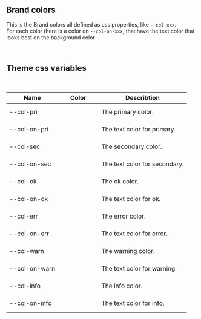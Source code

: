 ## Brand colors

<style>
  .bgBox {
    display: flex;
    align-items: center;
    justify-content: center;
    height: 40px;
    width: 90px;
  }
</style>

This is the Brand colors all defined as css properties, like `--col-xxx`.<br>
For each color there is a color on `--col-on-xxx`, that have the text color that looks best on the background  color

<hhl-live-editor title="Theme colors" htmlCode='
    <template>
    <div class="flexRow flexWrap">
      <div style="background: var(--col-pri); color:var(--col-on-pri)" class="bgBox">pri</div>
      <div style="background: var(--col-sec); color:var(--col-on-sec)" class="bgBox">sec</div>
      <div style="background: var(--col-ok); color:var(--col-on-ok)" class="bgBox">ok</div>
      <div style="background: var(--col-err); color:var(--col-on-err)" class="bgBox">err</div>
      <div style="background: var(--col-warn); color:var(--col-on-warn)" class="bgBox">warn</div>
      <div style="background: var(--col-info); color:var(--col-on-info)" class="bgBox">info</div>
    </div>
    </template>
'>
</hhl-live-editor>
<br/>


## Theme css variables

  <br/>

| Name          | Color                                                                               | Describtion                   |
| ------------- | ----------------------------------------------------------------------------------- | ----------------------------- |
| --col-pri     | <div style="background: var(--col-pri)" class="bgBox"></div> | The primary color.            |
| --col-on-pri  | <div style="background: var(--col-on-pri)" class="bgBox"></div> | The text color for primary.   |
| --col-sec     | <div style="background: var(--col-sec)" class="bgBox"></div> | The secondary color.          |
| --col-on-sec  | <div style="background: var(--col-on-sec)" class="bgBox"></div> | The text color for secondary. |
| --col-ok      | <div style="background: var(--col-ok)" class="bgBox"></div> | The ok color.                 |
| --col-on-ok   | <div style="background: var(--col-on-ok)" class="bgBox"></div> | The text color for ok.        |
| --col-err     | <div style="background: var(--col-err)" class="bgBox"></div> | The error color.              |
| --col-on-err  | <div style="background: var(--col-on-err)" class="bgBox"></div> | The text color for error.     |
| --col-warn    | <div style="background: var(--col-warn)" class="bgBox"></div> | The warning color.            |
| --col-on-warn | <div style="background: var(--col-on-warn)" class="bgBox"></div> | The text color for warning.   |
| --col-info    | <div style="background: var(--col-info)" class="bgBox"></div> | The info color.               |
| --col-on-info | <div style="background: var(--col-on-info)" class="bgBox"></div> | The text color for info.      |

<br/>
